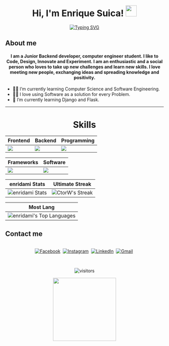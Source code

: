 

<h1 align="center">Hi, I'm Enrique Suica! <img src="https://media.giphy.com/media/hvRJCLFzcasrR4ia7z/giphy.gif" width="35"></h1>

<p align="center">
<a href="https://git.io/typing-svg"><img src="https://readme-typing-svg.demolab.com?font=Fira+Code&size=25&pause=1000&center=true&vCenter=true&width=435&lines=Backend+developer;Computer+Engineering+Student;Always+learning+new+things" alt="Typing SVG" /></a>
</p>



## About me
<h4 align="center">I am a Junior Backend developer, computer engineer student. I like to Code, Design, Innovate and Experiment. I am an enthusiastic and a social person who loves to take up new challenges and learn new skills. I love meeting new people, exchanging ideas and spreading knowledge and positivity.
</h4>
<p>
<ul>
    <li>
    🧑‍🎓 I’m currently learning Computer Science and Software Engineering.
    </li>
    <li>
    🧑‍💻 I love using Software as a solution for every Problem.
    </li>
    <li>
    🌱 I’m currently learning Django and Flask.
    </li>

</ul>
</p>


<hr/>

<div align="Center">
<h1>Skills</h1>
</div>

<div align="Center">

| Frontend | Backend | Programming | 
| ------------- | ------------- |  ------------- |
| <img src="https://skillicons.dev/icons?i=html,css,js"/> | <img src="https://skillicons.dev/icons?i=sqlite,mysql,postgres"/> | <img src="https://skillicons.dev/icons?i=py,c,cpp,java"/> |

</div>

<div align="Center">

| Frameworks | Software | 
| ------------- | ------------- |
| <img src="https://skillicons.dev/icons?i=django,flask,bootstrap"/> | <img src="https://skillicons.dev/icons?i=linux,bash,vscode,git,github,pycharm,discord,notion"/> |

</div>

<div align="Center">

| enridami Stats | Ultimate Streak |
| ------------- | ------------- |
| ![enridami Stats](https://github-readme-stats.vercel.app/api?username=enridami&theme=onedark&show_icons=true&hide_border=true&count_private=true)  | ![CtorW's Streak](https://github-readme-streak-stats.herokuapp.com/?user=enridami&theme=onedark&hide_border=true) 

| Most Lang |
| ----------|
| ![enridami's Top Languages](https://github-readme-stats.vercel.app/api/top-langs/?username=enridami&theme=onedark&show_icons=true&hide_border=true&layout=compact) |


</div>

## Contact me
<p align="center">
<br>
<a href="https://www.facebook.com/EnriqueSuica/"><img src="https://img.shields.io/badge/facebook-%231877F2.svg?&style=for-the-badge&logo=facebook&logoColor=white" alt="Facebook" /></a>&nbsp;
<a href="https://instagram.com/enridami9"><img src="https://img.shields.io/badge/instagram-%23E4405F.svg?&style=for-the-badge&logo=instagram&logoColor=white" alt="Instagram" /></a>&nbsp;
<a href="https://www.linkedin.com/in/edsuica/"><img src="https://img.shields.io/badge/linkedin-%230077B5.svg?&style=for-the-badge&logo=linkedin&logoColor=white" alt="LinkedIn" /></a>&nbsp;
<a href="mailto:enri124589@gmail.com?subject=Hola%20Enrique"><img src="https://img.shields.io/badge/gmail-%23D14836.svg?&style=for-the-badge&logo=gmail&logoColor=white" alt="Gmail"/></a>&nbsp;
</p>

<br>
<p align="center">
    <img align="center" alt="visitors" src="https://gpvc.arturio.dev/enridami" />
</p>

<div align="center">
    <img src="https://media1.giphy.com/media/v1.Y2lkPTc5MGI3NjExem5veG9rc3p5a3c5Z3E0d2h3NWs4cHh6YTg4Mmh1ODdlb3gzOHBkdyZlcD12MV9pbnRlcm5hbF9naWZfYnlfaWQmY3Q9cw/WUlplcMpOCEmTGBtBW/giphy.gif" width="200">
</div>
